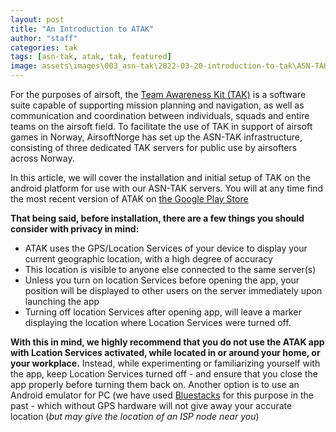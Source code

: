 ```yaml
---
layout: post
title: "An Introduction to ATAK"
author: "staff"
categories: tak
tags: [asn-tak, atak, tak, featured]
image: assets\images\003_asn-tak\2022-03-20-introduction-to-tak\ASN-TAK_01.png
---
```



For the purposes of airsoft, the <a href="https://en.wikipedia.org/wiki/Android_Team_Awareness_Kit" target="_blank">Team Awareness Kit (TAK)</a> is a software suite capable of supporting mission planning and navigation, as well as communication and coordination between individuals, squads and entire teams on the airsoft field.
To facilitate the use of TAK in support of airsoft games in Norway, AirsoftNorge has set up the ASN-TAK infrastructure, consisting of three dedicated TAK servers for public use by airsofters across Norway.

In this article, we will cover the installation and initial setup of TAK on the android platform for use with our ASN-TAK servers.
You will at any time find the most recent version of ATAK on <a href="https://play.google.com/store/apps/details?id=com.atakmap.app.civ" target="_blank">the Google Play Store</a>

**That being said, before installation, there are a few things you should consider with privacy in mind:**
* ATAK uses the GPS/Location Services of your device to display your current geographic location, with a high degree of accuracy
* This location is visible to anyone else connected to the same server(s)
* Unless you turn on location Services before opening the app, your position will be displayed to other users on the server immediately upon launching the app
* Turning off location Services after opening app, will leave a marker displaying the location where Location Services were turned off.

__With this in mind, we highly recommend that you do not use the ATAK app with Lcation Services activated, while located in or around your home, or your workplace.__
Instead, while experimenting or familiarizing yourself with the app, keep Location Services turned off - and ensure that you close the app properly before turning them back on.
Another option is to use an Android emulator for PC (we have used <a href="https://www.bluestacks.com" target="_blank">Bluestacks</a> for this purpose in the past - which without GPS hardware will not give away your accurate location (_but may give the location of an ISP node near you_)


